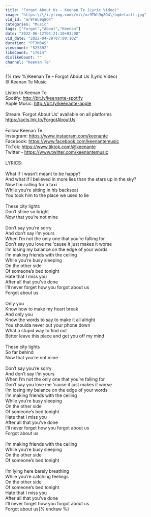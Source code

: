 ```yaml
---
title: "Forgot About Us - Keenan Te (Lyric Video)"
image: "https:\/\/i.ytimg.com\/vi\/mr9TWL9q8O4\/hqdefault.jpg"
vid_id: "mr9TWL9q8O4"
categories: "Music"
tags: ["Forgot","About","Keenan"]
date: "2022-06-12T04:21:10+03:00"
vid_date: "2022-04-29T07:00:10Z"
duration: "PT3M34S"
viewcount: "525392"
likeCount: "17614"
dislikeCount: ""
channel: "Keenan Te"
---
```

{% raw %}Keenan Te – Forgot About Us (Lyric Video) <br />℗ Keenan Te Music<br /><br />Listen to Keenan Te<br />Spotify: <a rel="nofollow" target="blank" href="http://bit.ly/keenante-spotify">http://bit.ly/keenante-spotify</a><br />Apple Music: <a rel="nofollow" target="blank" href="http://bit.ly/keenante-apple">http://bit.ly/keenante-apple</a><br /><br />Stream 'Forgot About Us' available on all platforms <br /><a rel="nofollow" target="blank" href="https://acts.lnk.to/ForgotAboutUs">https://acts.lnk.to/ForgotAboutUs</a><br /><br />Follow Keenan Te<br />Instagram: <a rel="nofollow" target="blank" href="https://www.instagram.com/keenante">https://www.instagram.com/keenante</a><br />Facebook: <a rel="nofollow" target="blank" href="https://www.facebook.com/keenantemusic">https://www.facebook.com/keenantemusic</a><br />TikTok: <a rel="nofollow" target="blank" href="https://www.tiktok.com/@keenante">https://www.tiktok.com/@keenante</a><br />Twitter - <a rel="nofollow" target="blank" href="https://www.twitter.com/keenantemusic">https://www.twitter.com/keenantemusic</a><br /><br />LYRICS:<br /><br />What if I wasn’t meant to be happy?<br />And what if I believed in more lies than the stars up in the sky?<br />Now I’m calling for a taxi<br />While you’re sitting in his backseat<br />You took him to the place we used to lie<br /> <br />These city lights<br />Don’t shine so bright<br />Now that you’re not mine<br /> <br />Don’t say you’re sorry<br />And don’t say I’m yours <br />When I’m not the only one that you’re falling for<br />Don’t say you love me ‘cause it just makes it worse<br />I’m losing my balance on the edge of your words<br />I’m making friends with the ceiling<br />While you’re busy sleeping<br />On the other side<br />Of someone’s bed tonight<br />Hate that I miss you<br />After all that you’ve done<br />I’ll never forget how you forgot about us<br />Forgot about us<br /><br />Only you<br />Know how to make my heart break<br />And only you<br />Know the words to say to make it all alright<br />You shoulda never put your phone down<br />What a stupid way to find out<br />Better leave this place and get you off my mind<br /><br />These city lights<br />So far behind <br />Now that you’re not mine<br /><br />Don’t say you’re sorry<br />And don’t say I’m yours<br />When I’m not the only one that you’re falling for<br />Don’t say you love me ‘cause it just makes it worse<br />I’m losing my balance on the edge of your words<br />I’m making friends with the ceiling<br />While you’re busy sleeping<br />On the other side<br />Of someone’s bed tonight<br />Hate that I miss you<br />After all that you’ve done<br />I’ll never forget how you forgot about us<br />Forgot about us<br /><br />I’m making friends with the ceiling<br />While you’re busy sleeping<br />On the other side<br />Of someone’s bed tonight <br /><br />I’m lying here barely breathing<br />While you’re catching feelings<br />On the other side<br />Of someone’s bed tonight<br />Hate that I miss you<br />After all that you’ve done<br />I’ll never forget how you forgot about us<br />Forgot about us{% endraw %}
